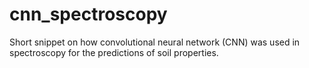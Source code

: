 # cnn_spectroscopy
Short snippet on how convolutional neural network (CNN) was used in spectroscopy for the predictions of soil properties.
